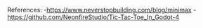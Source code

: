 References:
  -https://www.neverstopbuilding.com/blog/minimax
  -https://github.com/NeonfireStudio/Tic-Tac-Toe_In_Godot-4
